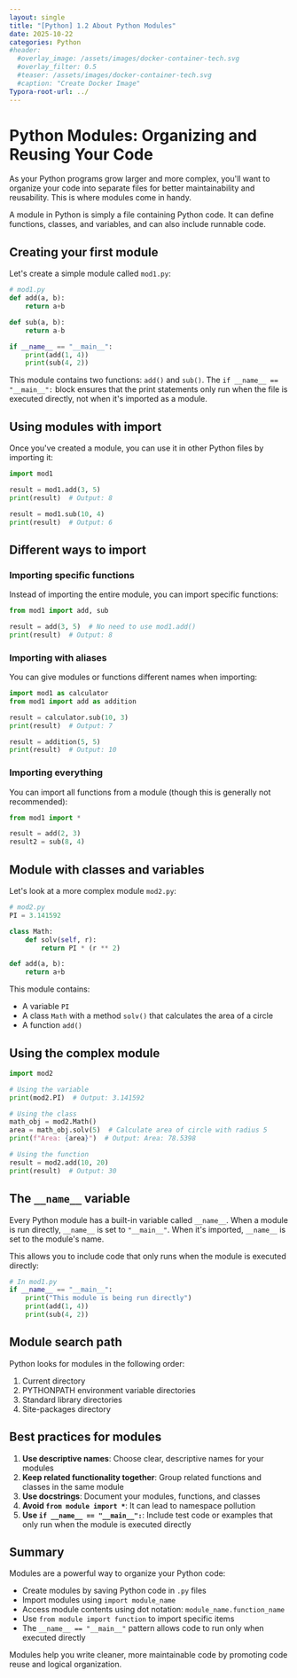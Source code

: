 ```yaml
---
layout: single
title: "[Python] 1.2 About Python Modules" 
date: 2025-10-22
categories: Python
#header:
  #overlay_image: /assets/images/docker-container-tech.svg
  #overlay_filter: 0.5
  #teaser: /assets/images/docker-container-tech.svg
  #caption: "Create Docker Image"
Typora-root-url: ../
---
```


# Python Modules: Organizing and Reusing Your Code

As your Python programs grow larger and more complex, you'll want to organize your code into separate files for better maintainability and reusability. This is where modules come in handy.

A module in Python is simply a file containing Python code. It can define functions, classes, and variables, and can also include runnable code.

## Creating your first module

Let's create a simple module called `mod1.py`:

```python
# mod1.py
def add(a, b): 
    return a+b

def sub(a, b): 
    return a-b

if __name__ == "__main__":
    print(add(1, 4))
    print(sub(4, 2))
```

This module contains two functions: `add()` and `sub()`. The `if __name__ == "__main__":` block ensures that the print statements only run when the file is executed directly, not when it's imported as a module.

## Using modules with import

Once you've created a module, you can use it in other Python files by importing it:

```python
import mod1

result = mod1.add(3, 5)
print(result)  # Output: 8

result = mod1.sub(10, 4)
print(result)  # Output: 6
```

## Different ways to import

### Importing specific functions

Instead of importing the entire module, you can import specific functions:

```python
from mod1 import add, sub

result = add(3, 5)  # No need to use mod1.add()
print(result)  # Output: 8
```

### Importing with aliases

You can give modules or functions different names when importing:

```python
import mod1 as calculator
from mod1 import add as addition

result = calculator.sub(10, 3)
print(result)  # Output: 7

result = addition(5, 5)
print(result)  # Output: 10
```

### Importing everything

You can import all functions from a module (though this is generally not recommended):

```python
from mod1 import *

result = add(2, 3)
result2 = sub(8, 4)
```

## Module with classes and variables

Let's look at a more complex module `mod2.py`:

```python
# mod2.py
PI = 3.141592

class Math: 
    def solv(self, r): 
        return PI * (r ** 2) 

def add(a, b): 
    return a+b 
```

This module contains:
- A variable `PI`
- A class `Math` with a method `solv()` that calculates the area of a circle
- A function `add()`

## Using the complex module

```python
import mod2

# Using the variable
print(mod2.PI)  # Output: 3.141592

# Using the class
math_obj = mod2.Math()
area = math_obj.solv(5)  # Calculate area of circle with radius 5
print(f"Area: {area}")  # Output: Area: 78.5398

# Using the function
result = mod2.add(10, 20)
print(result)  # Output: 30
```

## The `__name__` variable

Every Python module has a built-in variable called `__name__`. When a module is run directly, `__name__` is set to `"__main__"`. When it's imported, `__name__` is set to the module's name.

This allows you to include code that only runs when the module is executed directly:

```python
# In mod1.py
if __name__ == "__main__":
    print("This module is being run directly")
    print(add(1, 4))
    print(sub(4, 2))
```

## Module search path

Python looks for modules in the following order:
1. Current directory
2. PYTHONPATH environment variable directories
3. Standard library directories
4. Site-packages directory

## Best practices for modules

1. **Use descriptive names**: Choose clear, descriptive names for your modules
2. **Keep related functionality together**: Group related functions and classes in the same module
3. **Use docstrings**: Document your modules, functions, and classes
4. **Avoid `from module import *`**: It can lead to namespace pollution
5. **Use `if __name__ == "__main__":`**: Include test code or examples that only run when the module is executed directly

## Summary

Modules are a powerful way to organize your Python code:
- Create modules by saving Python code in `.py` files
- Import modules using `import module_name`
- Access module contents using dot notation: `module_name.function_name`
- Use `from module import function` to import specific items
- The `__name__ == "__main__"` pattern allows code to run only when executed directly

Modules help you write cleaner, more maintainable code by promoting code reuse and logical organization.